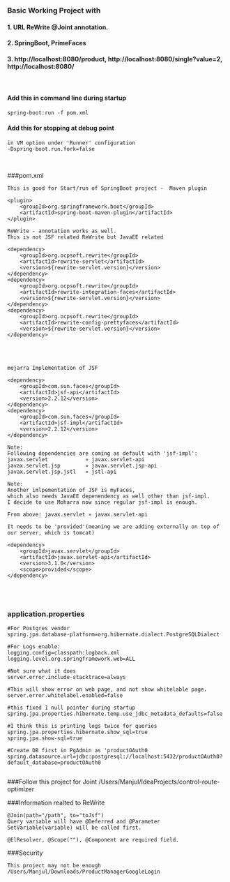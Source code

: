 ### Basic Working Project with 
#### 1. URL ReWrite @Joint annotation.
#### 2. SpringBoot, PrimeFaces
#### 3. http://localhost:8080/product, http://localhost:8080/single?value=2, http://localhost:8080/

<br/>

#### Add this in command line during startup

```
spring-boot:run -f pom.xml
```
#### Add this for stopping at debug point
```
in VM option under 'Runner' configuration
-Dspring-boot.run.fork=false
```

<br/>

###pom.xml
````
This is good for Start/run of SpringBoot project -  Maven plugin

<plugin>
    <groupId>org.springframework.boot</groupId>
    <artifactId>spring-boot-maven-plugin</artifactId>
</plugin>
````

```
ReWrite - annotation works as well.
This is not JSF related ReWrite but JavaEE related 

<dependency>
    <groupId>org.ocpsoft.rewrite</groupId>
    <artifactId>rewrite-servlet</artifactId>
    <version>${rewrite-servlet.version}</version>
</dependency>
<dependency>
    <groupId>org.ocpsoft.rewrite</groupId>
    <artifactId>rewrite-integration-faces</artifactId>
    <version>${rewrite-servlet.version}</version>
</dependency>
<dependency>
    <groupId>org.ocpsoft.rewrite</groupId>
    <artifactId>rewrite-config-prettyfaces</artifactId>
    <version>${rewrite-servlet.version}</version>
</dependency>
```
<br/>
<br>

```
mojarra Implementation of JSF

<dependency>
    <groupId>com.sun.faces</groupId>
    <artifactId>jsf-api</artifactId>
    <version>2.2.12</version>
</dependency>
<dependency>
    <groupId>com.sun.faces</groupId>
    <artifactId>jsf-impl</artifactId>
    <version>2.2.12</version>
</dependency>

Note:
Following dependencies are coming as default with 'jsf-impl':
javax.servlet            » javax.servlet-api
javax.servlet.jsp        » javax.servlet.jsp-api
javax.servlet.jsp.jstl   » jstl-api

Note: 
Another imlpementation of JSF is myFaces,
which also needs JavaEE depenendency as well other than jsf-impl.
I decide to use Moharra now since regular jsf-impl is enough.
```

```
From above: javax.servlet » javax.servlet-api

It needs to be 'provided'(meaning we are adding externally on top of our server, which is tomcat)

<dependency>
    <groupId>javax.servlet</groupId>
    <artifactId>javax.servlet-api</artifactId>
    <version>3.1.0</version>
    <scope>provided</scope>
</dependency>
```
<br/>
<br/>

### application.properties
```
#For Postgres vendor
spring.jpa.database-platform=org.hibernate.dialect.PostgreSQLDialect

#For Logs enable:
logging.config=classpath:logback.xml
logging.level.org.springframework.web=ALL

#Not sure what it does 
server.error.include-stacktrace=always

#This will show error on web page, and not show whitelable page.
server.error.whitelabel.enabled=false

#this fixed 1 null pointer during startup
spring.jpa.properties.hibernate.temp.use_jdbc_metadata_defaults=false

#I think this is printing logs twice for queries
spring.jpa.properties.hibernate.show_sql=true
spring.jpa.show-sql=true

#Create DB first in PgAdmin as 'productOAuth0
spring.datasource.url=jdbc:postgresql://localhost:5432/productOAuth0?default_database=productOAuth0


```

###Follow this project for Joint 
/Users/Manjul/IdeaProjects/control-route-optimizer

###Information realted to ReWrite
```
@Join(path="/path", to="toJsf")
Query variable will have @Deferred and @Parameter
SetVariable(variable) will be called first.

@ElResolver, @Scope(""), @Component are required field.
```

###Security 
```
This project may not be enough
/Users/Manjul/Downloads/ProductManagerGoogleLogin 

```




